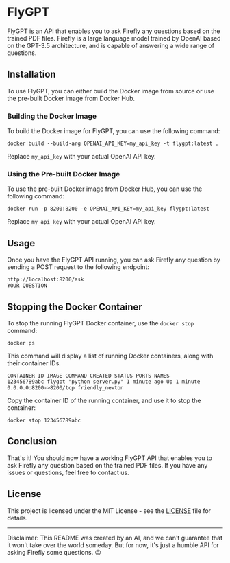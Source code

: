 # FlyGPT

FlyGPT is an API that enables you to ask Firefly any questions based on the trained PDF files. Firefly is a large language model trained by OpenAI based on the GPT-3.5 architecture, and is capable of answering a wide range of questions.

## Installation

To use FlyGPT, you can either build the Docker image from source or use the pre-built Docker image from Docker Hub.

### Building the Docker Image

To build the Docker image for FlyGPT, you can use the following command:

```
docker build --build-arg OPENAI_API_KEY=my_api_key -t flygpt:latest .
```


Replace `my_api_key` with your actual OpenAI API key.

### Using the Pre-built Docker Image

To use the pre-built Docker image from Docker Hub, you can use the following command:

```
docker run -p 8200:8200 -e OPENAI_API_KEY=my_api_key flygpt:latest
```

Replace `my_api_key` with your actual OpenAI API key.

## Usage

Once you have the FlyGPT API running, you can ask Firefly any question by sending a POST request to the following endpoint:

```
http://localhost:8200/ask
YOUR QUESTION
```


## Stopping the Docker Container

To stop the running FlyGPT Docker container, use the `docker stop` command:

```
docker ps
```

This command will display a list of running Docker containers, along with their container IDs.

```
CONTAINER ID IMAGE COMMAND CREATED STATUS PORTS NAMES
123456789abc flygpt "python server.py" 1 minute ago Up 1 minute 0.0.0.0:8200->8200/tcp friendly_newton
```

Copy the container ID of the running container, and use it to stop the container:

```
docker stop 123456789abc
```


## Conclusion

That's it! You should now have a working FlyGPT API that enables you to ask Firefly any question based on the trained PDF files. If you have any issues or questions, feel free to contact us.

## License

This project is licensed under the MIT License - see the [LICENSE](LICENSE) file for details.

--------

Disclaimer: This README was created by an AI, and we can't guarantee that it won't take over the world someday. But for now, it's just a humble API for asking Firefly some questions. 😉
